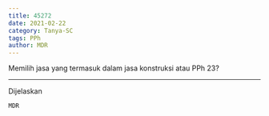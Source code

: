 ```yaml
---
title: 45272
date: 2021-02-22
category: Tanya-SC
tags: PPh
author: MDR
---
```


Memilih jasa yang termasuk dalam jasa konstruksi atau PPh 23?

---

Dijelaskan

`MDR`
